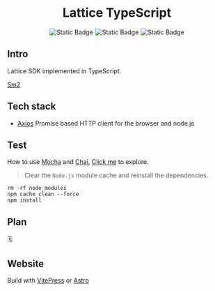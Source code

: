 <h1 align="center">Lattice TypeScript</h1>
<div style="display:flex; justify-content:center; align-items: center; gap: 5px">
    <img alt="Static Badge" src="https://img.shields.io/badge/TypeScript-blue">
    <img alt="Static Badge" src="https://img.shields.io/badge/npm-v10.2.3-orange">
    <img alt="Static Badge" src="https://img.shields.io/badge/Node.js-v18.19.0-green">
</div>

## Intro

Lattice SDK implemented in TypeScript.

[Sm2](https://github.com/Cubelrti/sm-crypto-v2/)

## Tech stack

+ [Axios](https://github.com/axios/axios) Promise based HTTP client for the browser and node.js

## Test

How to use [Mocha](https://github.com/mochajs/mocha)
and [Chai](https://github.com/chaijs/chai), [Click me](https://www.testim.io/blog/mocha-for-typescript-testing/) to
explore.

> Clear the `Node.js` module cache and reinstall the dependencies.

```shell
rm -rf node_modules
npm cache clean --force
npm install
```

## Plan

🗓️

## Website

Build with [VitePress](https://vitepress.dev/) or [Astro](https://astro.build/) 

